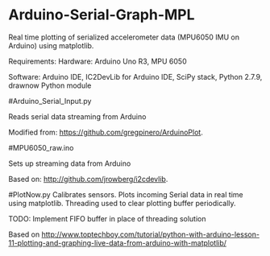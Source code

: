 # Arduino-Serial-Graph-MPL
Real time plotting of serialized accelerometer data (MPU6050 IMU on Arduino) using matplotlib.

Requirements:
Hardware: Arduino Uno R3, MPU 6050

Software: Arduino IDE, IC2DevLib for Arduino IDE, SciPy stack, Python 2.7.9, drawnow Python module


#Arduino_Serial_Input.py

  Reads serial data streaming from Arduino
  
  Modified from: https://github.com/gregpinero/ArduinoPlot. 

#MPU6050_raw.ino

  Sets up streaming data from Arduino
  
  Based on: http://github.com/jrowberg/i2cdevlib.  

#PlotNow.py
  Calibrates sensors. Plots incoming Serial data in real time using matplotlib. Threading used to clear plotting buffer periodically.
  
  TODO: Implement FIFO buffer in place of threading solution
  
  Based on http://www.toptechboy.com/tutorial/python-with-arduino-lesson-11-plotting-and-graphing-live-data-from-arduino-with-matplotlib/

